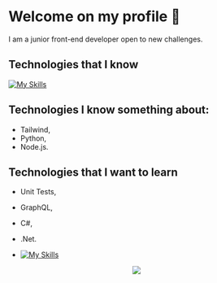 # Welcome on my profile 👋

I am a junior front-end developer open to new challenges.

## Technologies that I know

[![My Skills](https://skillicons.dev/icons?i=html,css,wasm)](https://skillicons.dev)

## Technologies I know something about:

- Tailwind,
- Python,
- Node.js.

## Technologies that I want to learn

- Unit Tests,
- GraphQL,
- C#,
- .Net.

- [![My Skills](https://skillicons.dev/icons?i=js,html,css,wasm)](https://skillicons.dev)

<p align="center">
  <a href="https://skillicons.dev">
    <img src="https://skillicons.dev/icons?i=git,kubernetes,docker,c,vim" />
  </a>
</p>
